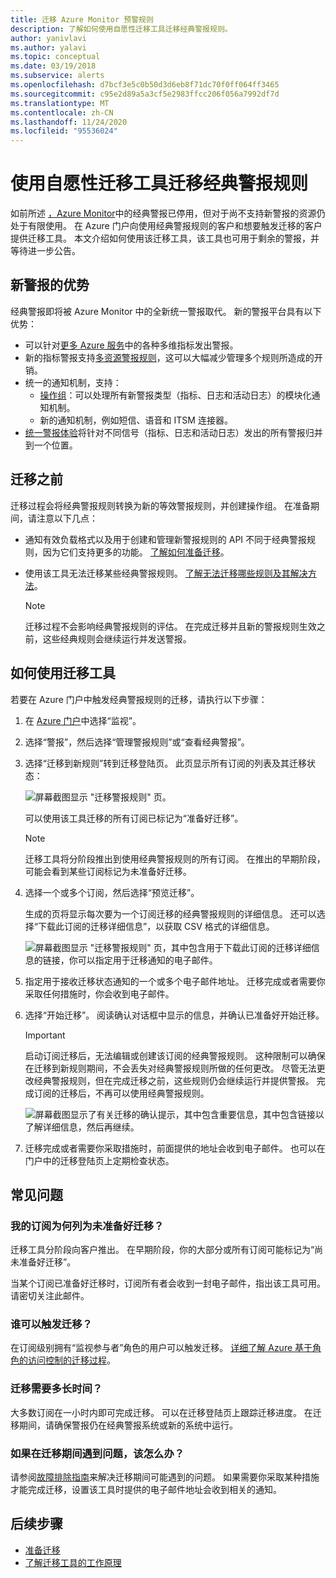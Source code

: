 ```yaml
---
title: 迁移 Azure Monitor 预警规则
description: 了解如何使用自愿性迁移工具迁移经典警报规则。
author: yanivlavi
ms.author: yalavi
ms.topic: conceptual
ms.date: 03/19/2018
ms.subservice: alerts
ms.openlocfilehash: d7bcf3e5c0b50d3d6eb8f71dc70f0ff064ff3465
ms.sourcegitcommit: c95e2d89a5a3cf5e2983ffcc206f056a7992df7d
ms.translationtype: MT
ms.contentlocale: zh-CN
ms.lasthandoff: 11/24/2020
ms.locfileid: "95536024"
---
```

# <a name="use-the-voluntary-migration-tool-to-migrate-your-classic-alert-rules"></a>使用自愿性迁移工具迁移经典警报规则

如前所述 [，Azure Monitor](monitoring-classic-retirement.md)中的经典警报已停用，但对于尚不支持新警报的资源仍处于有限使用。 在 Azure 门户向使用经典警报规则的客户和想要触发迁移的客户提供迁移工具。 本文介绍如何使用该迁移工具，该工具也可用于剩余的警报，并等待进一步公告。

## <a name="benefits-of-new-alerts"></a>新警报的优势

经典警报即将被 Azure Monitor 中的全新统一警报取代。 新的警报平台具有以下优势：

- 可以针对[更多 Azure 服务](alerts-metric-near-real-time.md#metrics-and-dimensions-supported)中的各种多维指标发出警报。
- 新的指标警报支持[多资源警报规则](alerts-metric-overview.md#monitoring-at-scale-using-metric-alerts-in-azure-monitor)，这可以大幅减少管理多个规则所造成的开销。
- 统一的通知机制，支持：
  - [操作组](action-groups.md)：可以处理所有新警报类型（指标、日志和活动日志）的模块化通知机制。
  - 新的通知机制，例如短信、语音和 ITSM 连接器。
- [统一警报体验](alerts-overview.md)将针对不同信号（指标、日志和活动日志）发出的所有警报归并到一个位置。

## <a name="before-you-migrate"></a>迁移之前

迁移过程会将经典警报规则转换为新的等效警报规则，并创建操作组。 在准备期间，请注意以下几点：

- 通知有效负载格式以及用于创建和管理新警报规则的 API 不同于经典警报规则，因为它们支持更多的功能。 [了解如何准备迁移](alerts-prepare-migration.md)。

- 使用该工具无法迁移某些经典警报规则。 [了解无法迁移哪些规则及其解决方法](alerts-understand-migration.md#manually-migrating-classic-alerts-to-newer-alerts)。

    > [!NOTE]
    > 迁移过程不会影响经典警报规则的评估。 在完成迁移并且新的警报规则生效之前，这些经典规则会继续运行并发送警报。

## <a name="how-to-use-the-migration-tool"></a>如何使用迁移工具

若要在 Azure 门户中触发经典警报规则的迁移，请执行以下步骤：

1. 在 [Azure 门户](https://portal.azure.com)中选择“监视”。

1. 选择“警报”，然后选择“管理警报规则”或“查看经典警报”。

1. 选择“迁移到新规则”转到迁移登陆页。 此页显示所有订阅的列表及其迁移状态：

    ![屏幕截图显示 "迁移警报规则" 页。](media/alerts-migration/migration-landing.png "迁移规则")

    可以使用该工具迁移的所有订阅已标记为“准备好迁移”。

    > [!NOTE]
    > 迁移工具将分阶段推出到使用经典警报规则的所有订阅。 在推出的早期阶段，可能会看到某些订阅标记为未准备好迁移。

1. 选择一个或多个订阅，然后选择“预览迁移”。

    生成的页将显示每次要为一个订阅迁移的经典警报规则的详细信息。 还可以选择“下载此订阅的迁移详细信息”，以获取 CSV 格式的详细信息。

    ![屏幕截图显示 "迁移警报规则" 页，其中包含用于下载此订阅的迁移详细信息的链接，你可以指定用于迁移通知的电子邮件。](media/alerts-migration/migration-preview.png "预览迁移")

1. 指定用于接收迁移状态通知的一个或多个电子邮件地址。 迁移完成或者需要你采取任何措施时，你会收到电子邮件。

1. 选择“开始迁移”。 阅读确认对话框中显示的信息，并确认已准备好开始迁移。

    > [!IMPORTANT]
    > 启动订阅迁移后，无法编辑或创建该订阅的经典警报规则。 这种限制可以确保在迁移到新规则期间，不会丢失对经典警报规则所做的任何更改。 尽管无法更改经典警报规则，但在完成迁移之前，这些规则仍会继续运行并提供警报。 完成订阅的迁移后，不再可以使用经典警报规则。

    ![屏幕截图显示了有关迁移的确认提示，其中包含重要信息，其中包含链接以了解详细信息，然后再继续。](media/alerts-migration/migration-confirm.png "确认开始迁移")

1. 迁移完成或者需要你采取措施时，前面提供的地址会收到电子邮件。 也可以在门户中的迁移登陆页上定期检查状态。

## <a name="frequently-asked-questions"></a>常见问题

### <a name="why-is-my-subscription-listed-as-not-ready-for-migration"></a>我的订阅为何列为未准备好迁移？

迁移工具分阶段向客户推出。 在早期阶段，你的大部分或所有订阅可能标记为“尚未准备好迁移”。 

当某个订阅已准备好迁移时，订阅所有者会收到一封电子邮件，指出该工具可用。 请密切关注此邮件。

### <a name="who-can-trigger-the-migration"></a>谁可以触发迁移？

在订阅级别拥有“监视参与者”角色的用户可以触发迁移。 [详细了解 Azure 基于角色的访问控制的迁移过程](alerts-understand-migration.md#who-can-trigger-the-migration)。

### <a name="how-long-will-the-migration-take"></a>迁移需要多长时间？

大多数订阅在一小时内即可完成迁移。 可以在迁移登陆页上跟踪迁移进度。 在迁移期间，请确保警报仍在经典警报系统或新的系统中运行。

### <a name="what-can-i-do-if-i-run-into-a-problem-during-migration"></a>如果在迁移期间遇到问题，该怎么办？

请参阅[故障排除指南](alerts-understand-migration.md#common-problems-and-remedies)来解决迁移期间可能遇到的问题。 如果需要你采取某种措施才能完成迁移，设置该工具时提供的电子邮件地址会收到相关的通知。

## <a name="next-steps"></a>后续步骤

- [准备迁移](alerts-prepare-migration.md)
- [了解迁移工具的工作原理](alerts-understand-migration.md)
